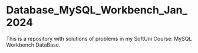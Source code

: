 # Database_MySQL_Workbench_Jan_2024
This is a repository with solutions of problems in my SoftUni Course: MySQL Workbench DataBase.
